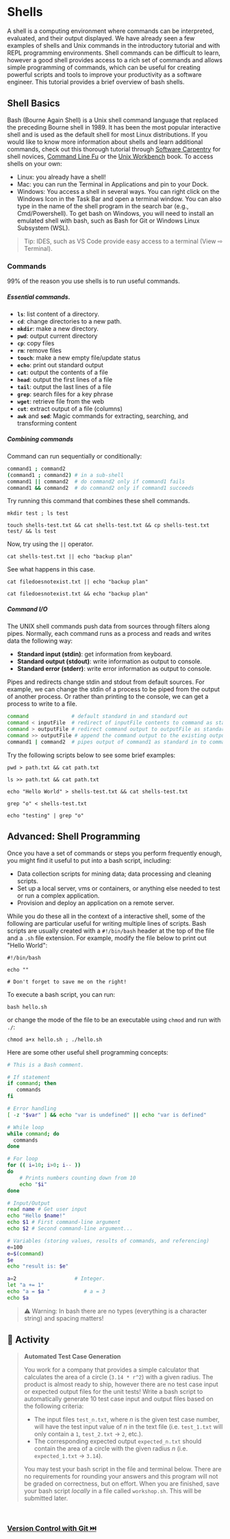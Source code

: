 # Shells

A shell is a computing environment where commands can be interpreted, evaluated, and their output displayed. We have already seen a few examples of shells and Unix commands in the introductory tutorial and with REPL programming environments. Shell commands can be difficult to learn, however a good shell provides access to a rich set of commands and allows simple programming of commands, which can be useful for creating powerful scripts and tools to improve your productivity as a software engineer. This tutorial provides a brief overview of bash shells. 

## Shell Basics

Bash (Bourne Again Shell) is a Unix shell command language that replaced the preceding Bourne shell in 1989. It has been the most popular interactive shell and is used as the default shell for most Linux distributions. If you would like to know more information about shells and learn additional commands, check out this thorough tutorial through [Software Carpentry](https://swcarpentry.github.io/shell-novice/index.html) for shell novices, [Command Line Fu](https://www.commandlinefu.com/commands/browse) or the [Unix Workbench](https://seankross.com/the-unix-workbench/) book. To access shells on your own:

* Linux: you already have a shell!
* Mac: you can run the Terminal in Applications and pin to your Dock.
* Windows: You access a shell in several ways. You can right click on the Windows Icon in the Task Bar and open a terminal window. You can also type in the name of the shell program in the search bar (e.g., Cmd/Powershell). To get bash on Windows, you will need to install an emulated shell with bash, such as Bash for Git or Windows Linux Subsystem (WSL).
> Tip: IDES, such as VS Code provide easy access to a terminal (View ⇨ Terminal).

### Commands

99% of the reason you use shells is to run useful commands.

##### Essential commands.

* **`ls`**: list content of a directory.
* **`cd`**: change directories to a new path.
* **`mkdir`**: make a new directory.
* **`pwd`**: output current directory
* **`cp`**: copy files
* **`rm`**: remove files
* **`touch`**: make a new empty file/update status
* **`echo`**: print out standard output
* **`cat`**: output the contents of a file
* **`head`**: output the first lines of a file
* **`tail`**: output the last lines of a file
* **`grep`**: search files for a key phrase
* **`wget`**: retrieve file from the web
* **`cut`**: extract output of a file (columns)
* **`awk`** and **`sed`**: Magic commands for extracting, searching, and transforming content

##### Combining commands

Command can run sequentially or conditionally:

```bash
command1 ; command2
(command1 ; command2) # in a sub-shell
command1 || command2  # do command2 only if command1 fails
command1 && command2  # do command2 only if command1 succeeds
```

Try running this command that combines these shell commands.

```bash|{type: 'command'}
mkdir test ; ls test
```

```bash|{type: 'command'}
touch shells-test.txt && cat shells-test.txt && cp shells-test.txt test/ && ls test
```

Now, try using the `||` operator. 

```bash|{type: 'command', }
cat shells-test.txt || echo "backup plan"
```

See what happens in this case.

```bash|{type: 'command', failed_when: "!stdout.includes('backup plan')"}
cat filedoesnotexist.txt || echo "backup plan"
```

```bash|{type: 'command', failed_when: "!stdout.includes('backup plan')"}
cat filedoesnotexist.txt && echo "backup plan"
```

##### Command I/O

The UNIX shell commands push data from sources through filters along pipes. Normally, each command runs as a process and reads and writes data the following way:

* **Standard input (stdin)**: get information from keyboard.
* **Standard output (stdout)**: write information as output to console.
* **Standard error (stderr)**: write error information as output to console.

Pipes and redirects change stdin and stdout from default sources. For example, we can change the stdin of a process to be piped from the output of another process. Or rather than printing to the console, we can get a process to write to a file.

```bash
command              # default standard in and standard out
command < inputFile  # redirect of inputFile contents to command as standard in
command > outputFile # redirect command output to outputFile as standard out
command >> outputFile # append the command output to the existing outputFile
command1 | command2  # pipes output of command1 as standard in to command2
```

Try the following scripts below to see some brief examples:

```bash|{type: 'command'}
pwd > path.txt && cat path.txt
```

```bash|{type: 'command'}
ls >> path.txt && cat path.txt
```

```bash|{type: 'command'}
echo "Hello World" > shells-test.txt && cat shells-test.txt
```

```bash|{type: 'command'}
grep "o" < shells-test.txt 
```

```bash|{type: 'command'}
echo "testing" | grep "o"
```

## Advanced: Shell Programming

Once you have a set of commands or steps you perform frequently enough, you might find it useful to put into a bash script, including:

* Data collection scripts for mining data; data processing and cleaning scripts.
* Set up a local server, vms or containers, or anything else needed to test or run a complex application.
* Provision and deploy an application on a remote server.

While you do these all in the context of a interactive shell, some of the following are particular useful for writing multiple lines of scripts. Bash scripts are usually created with a `#!/bin/bash` header at the top of the file and a `.sh` file extension. For example, modify the file below to print out "Hello World":

```bash|{type:'file',path:'hello.sh'}
#!/bin/bash

echo ""

# Don't forget to save me on the right!
```

To execute a bash script, you can run:
```bash|{type:'command'}
bash hello.sh
```
or change the mode of the file to be an executable using `chmod` and run with `./`:
```bash|{type:'command'}
chmod a+x hello.sh ; ./hello.sh
```

Here are some other useful shell programming concepts:

```bash
# This is a Bash comment.

# If statement
if command; then
   commands
fi

# Error handling
[ -z "$var" ] && echo "var is undefined" || echo "var is defined"

# While loop
while command; do
  commands
done

# For loop
for (( i=10; i>0; i-- ))
do
    # Prints numbers counting down from 10
    echo "$i"
done

# Input/Output
read name # Get user input
echo "Hello $name!"
echo $1 # First command-line argument
echo $2 # Second command-line argument...

# Variables (storing values, results of commands, and referencing)
e=100
e=$(command)
$e
echo "result is: $e"

a=2                   # Integer.
let "a += 1"
echo "a = $a "           # a = 3
echo $a      
```
> ⚠️ Warning: In bash there are no types (everything is a character string) and spacing matters!
## 📝 Activity

> **Automated Test Case Generation**
> 
> You work for a company that provides a simple calculator that calculates the area of a circle (`3.14 * r^2`) with a given radius. The product is almost ready to ship, however there are no test case input or expected output files for the unit tests! Write a bash script to automatically generate 10 test case input and output files based on the following criteria:
> - The input files `test_n.txt`, where _n_ is the given test case number, will have the test input value of _n_ in the text file (i.e. `test_1.txt` will only contain a `1`, `test_2.txt` -> `2`, etc.). 
> - The corresponding expected output `expected_n.txt` should contain the area of a circle with the given radius _n_ (i.e. `expected_1.txt` -> `3.14`). 
> 
> You may test your bash script in the file and terminal below. There are no requirements for rounding your answers and this program will not be graded on correctness, but on effort. When you are finished, save your bash script _locally_ in a file called `workshop.sh`. This will be submitted later.

```bash|{type:'file',path:'workshop.sh'}

```

```|{type:'terminal'}
```

### [**Version Control with Git** ⏭️ ](Git.md)
